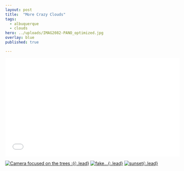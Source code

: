 ```yaml
---
layout: post
title:  "More Crazy Clouds"
tags:
  - albuquerque
  - clouds
hero: ../uploads/IMAG2082-PANO_optimized.jpg
overlay: blue
published: true

---
```


<iframe width="560" height="315" src="../uploads/ZOE_0023-1DE6AC64-26344298.mp4" frameborder="0">Rainstorm in NM</iframe>


[![Camera focused on the trees :(](../uploads/IMAG2082-PANO_optimized.jpg){:.lead}](../uploads/IMAG2082-PANO.jpg)
[![fake...](../uploads/IMAG2022_optimized.jpg){:.lead}](../uploads/IMAG2022.jpg)
[![sunset](../uploads/IMAG1780_optimized.jpg){:.lead}](../uploads/IMAG1780.jpg)